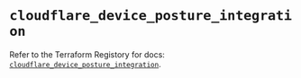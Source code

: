 # `cloudflare_device_posture_integration`

Refer to the Terraform Registory for docs: [`cloudflare_device_posture_integration`](https://www.terraform.io/docs/providers/cloudflare/r/device_posture_integration).
